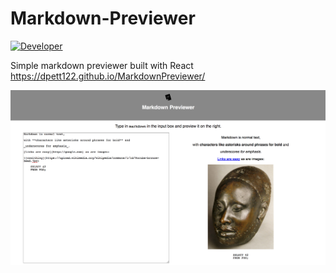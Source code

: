 # Markdown-Previewer
[![Developer](https://img.shields.io/badge/Developer-dpett122-red.svg)](http://dillonpetito.ml/)

Simple markdown previewer built with React
https://dpett122.github.io/MarkdownPreviewer/



![screenshot](screenshot.png)
